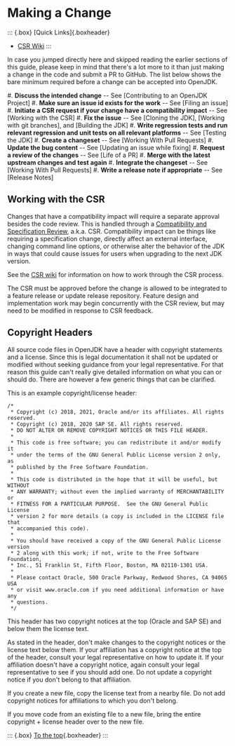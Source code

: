 # Making a Change

::: {.box}
[Quick Links]{.boxheader}

* [CSR Wiki](https://wiki.openjdk.org/display/csr/Main)
:::

In case you jumped directly here and skipped reading the earlier sections of this guide, please keep in mind that there's a lot more to it than just making a change in the code and submit a PR to GitHub. The list below shows the bare minimum required before a change can be accepted into OpenJDK.

#. **Discuss the intended change** -- See [Contributing to an OpenJDK Project]
#. **Make sure an issue id exists for the work** -- See [Filing an issue]
#. **Initiate a CSR request if your change have a compatibility impact** -- See [Working with the CSR]
#. **Fix the issue** -- See [Cloning the JDK], [Working with git branches], and [Building the JDK]
#. **Write regression tests and run relevant regression and unit tests on all relevant platforms** -- See [Testing the JDK]
#. **Create a changeset** -- See [Working With Pull Requests]
#. **Update the bug content** -- See [Updating an issue while fixing]
#. **Request a review of the changes** -- See [Life of a PR]
#. **Merge with the latest upstream changes and test again**
#. **Integrate the changeset** -- See [Working With Pull Requests]
#. **Write a release note if appropriate** -- See [Release Notes]

## Working with the CSR

Changes that have a compatibility impact will require a separate approval besides the code review. This is handled through a [Compatibility and Specification Review](https://wiki.openjdk.org/display/csr/Main), a.k.a. CSR. Compatibility impact can be things like requiring a specification change, directly affect an external interface, changing command line options, or otherwise alter the behavior of the JDK in ways that could cause issues for users when upgrading to the next JDK version.

See the [CSR wiki](https://wiki.openjdk.org/display/csr/Main) for information on how to work through the CSR process.

The CSR must be approved before the change is allowed to be integrated to a feature release or update release repository. Feature design and implementation work may begin concurrently with the CSR review, but may need to be modified in response to CSR feedback.

## Copyright Headers

All source code files in OpenJDK have a header with copyright statements and a license. Since this is legal documentation it shall not be updated or modified without seeking guidance from your legal representative. For that reason this guide can't really give detailed information on what you can or should do. There are however a few generic things that can be clarified.

This is an example copyright/license header:

```
/*
 * Copyright (c) 2018, 2021, Oracle and/or its affiliates. All rights reserved.
 * Copyright (c) 2018, 2020 SAP SE. All rights reserved.
 * DO NOT ALTER OR REMOVE COPYRIGHT NOTICES OR THIS FILE HEADER.
 *
 * This code is free software; you can redistribute it and/or modify it
 * under the terms of the GNU General Public License version 2 only, as
 * published by the Free Software Foundation.
 *
 * This code is distributed in the hope that it will be useful, but WITHOUT
 * ANY WARRANTY; without even the implied warranty of MERCHANTABILITY or
 * FITNESS FOR A PARTICULAR PURPOSE.  See the GNU General Public License
 * version 2 for more details (a copy is included in the LICENSE file that
 * accompanied this code).
 *
 * You should have received a copy of the GNU General Public License version
 * 2 along with this work; if not, write to the Free Software Foundation,
 * Inc., 51 Franklin St, Fifth Floor, Boston, MA 02110-1301 USA.
 *
 * Please contact Oracle, 500 Oracle Parkway, Redwood Shores, CA 94065 USA
 * or visit www.oracle.com if you need additional information or have any
 * questions.
 */
```

This header has two copyright notices at the top (Oracle and SAP SE) and below them the license text.

As stated in the header, don't make changes to the copyright notices or the license text below them. If your affiliation has a copyright notice at the top of the header, consult your legal representative on how to update it. If your affiliation doesn't have a copyright notice, again consult your legal representative to see if you should add one. Do not update a copyright notice if you don't belong to that affiliation.

If you create a new file, copy the license text from a nearby file. Do not add copyright notices for affiliations to which you don't belong.

If you move code from an existing file to a new file, bring the entire copyright + license header over to the new file.

::: {.box}
[To the top](#){.boxheader}
:::
